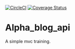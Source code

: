 [![CircleCI](https://circleci.com/gh/m-pereira/alpha_blog_api.svg?style=svg)](https://circleci.com/gh/m-pereira/alpha_blog_api)
[![Coverage Status](https://coveralls.io/repos/github/m-pereira/alpha_blog_api/badge.svg)](https://coveralls.io/github/m-pereira/alpha_blog_api)

# Alpha_blog_api

A simple mvc training.
